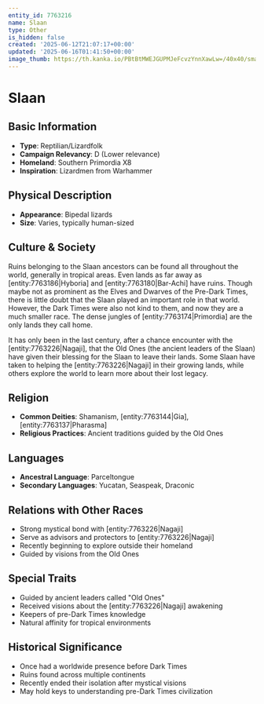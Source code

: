```yaml
---
entity_id: 7763216
name: Slaan
type: Other
is_hidden: false
created: '2025-06-12T21:07:17+00:00'
updated: '2025-06-16T01:41:50+00:00'
image_thumb: https://th.kanka.io/PBtBtMWEJGUPMJeFcvzYnnXawLw=/40x40/smart/src/campaigns/322885/9f0da5c9-7e5c-43a2-bfb3-dbae385d05e1.png
---
```


# Slaan

## Basic Information

- **Type**: Reptilian/Lizardfolk
- **Campaign Relevancy**: D (Lower relevance)
- **Homeland**: Southern Primordia X8
- **Inspiration**: Lizardmen from Warhammer

## Physical Description

- **Appearance**: Bipedal lizards
- **Size**: Varies, typically human-sized

## Culture & Society

Ruins belonging to the Slaan ancestors can be found all throughout the world, generally in tropical areas. Even lands as far away as [entity:7763186|Hyboria] and [entity:7763180|Bar-Achi] have ruins. Though maybe not as prominent as the Elves and Dwarves of the Pre-Dark Times, there is little doubt that the Slaan played an important role in that world. However, the Dark Times were also not kind to them, and now they are a much smaller race. The dense jungles of [entity:7763174|Primordia] are the only lands they call home.

It has only been in the last century, after a chance encounter with the [entity:7763226|Nagaji], that the Old Ones (the ancient leaders of the Slaan) have given their blessing for the Slaan to leave their lands. Some Slaan have taken to helping the [entity:7763226|Nagaji] in their growing lands, while others explore the world to learn more about their lost legacy.

## Religion

- **Common Deities**: Shamanism, [entity:7763144|Gia], [entity:7763137|Pharasma]
- **Religious Practices**: Ancient traditions guided by the Old Ones

## Languages

- **Ancestral Language**: Parceltongue
- **Secondary Languages**: Yucatan, Seaspeak, Draconic

## Relations with Other Races

- Strong mystical bond with [entity:7763226|Nagaji]
- Serve as advisors and protectors to [entity:7763226|Nagaji]
- Recently beginning to explore outside their homeland
- Guided by visions from the Old Ones

## Special Traits

- Guided by ancient leaders called "Old Ones"
- Received visions about the [entity:7763226|Nagaji] awakening
- Keepers of pre-Dark Times knowledge
- Natural affinity for tropical environments

## Historical Significance

- Once had a worldwide presence before Dark Times
- Ruins found across multiple continents
- Recently ended their isolation after mystical visions
- May hold keys to understanding pre-Dark Times civilization
